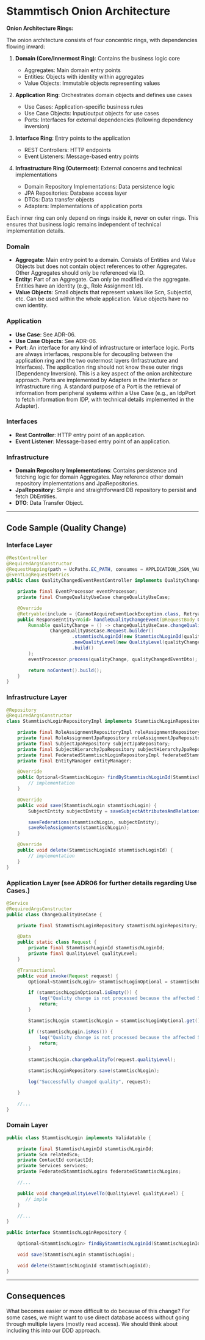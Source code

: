 # Stammtisch Onion Architecture

**Onion Architecture Rings:**

The onion architecture consists of four concentric rings, with dependencies flowing inward:

1. **Domain (Core/Innermost Ring)**: Contains the business logic core
   - Aggregates: Main domain entry points
   - Entities: Objects with identity within aggregates
   - Value Objects: Immutable objects representing values

2. **Application Ring**: Orchestrates domain objects and defines use cases
   - Use Cases: Application-specific business rules
   - Use Case Objects: Input/output objects for use cases
   - Ports: Interfaces for external dependencies (following dependency inversion)

3. **Interface Ring**: Entry points to the application
   - REST Controllers: HTTP endpoints
   - Event Listeners: Message-based entry points

4. **Infrastructure Ring (Outermost)**: External concerns and technical implementations
   - Domain Repository Implementations: Data persistence logic
   - JPA Repositories: Database access layer
   - DTOs: Data transfer objects
   - Adapters: Implementations of application ports

Each inner ring can only depend on rings inside it, never on outer rings. This ensures that business logic remains independent of technical implementation details.

### Domain
- **Aggregate**: Main entry point to a domain. Consists of Entities and Value Objects but does not contain object references to other Aggregates. Other Aggregates should only be referenced via ID.
- **Entity**: Part of an Aggregate. Can only be modified via the aggregate. Entities have an identity (e.g., Role Assignment Id).
- **Value Objects**: Small objects that represent values like Scn, SubjectId, etc. Can be used within the whole application. Value objects have no own identity.

### Application
- **Use Case**: See ADR-06.
- **Use Case Objects**: See ADR-06.
- **Port**: An interface for any kind of infrastructure or interface logic. Ports are always interfaces, responsible for decoupling between the application ring and the two outermost layers (Infrastructure and Interfaces). The application ring should not know these outer rings (Dependency Inversion). This is a key aspect of the onion architecture approach. Ports are implemented by Adapters in the Interface or Infrastructure ring. A standard purpose of a Port is the retrieval of information from peripheral systems within a Use Case (e.g., an IdpPort to fetch information from IDP, with technical details implemented in the Adapter).

### Interfaces
- **Rest Controller**: HTTP entry point of an application.
- **Event Listener**: Message-based entry point of an application.

### Infrastructure
- **Domain Repository Implementations**: Contains persistence and fetching logic for domain Aggregates. May reference other domain repository implementations and JpaRepositories.
- **JpaRepository**: Simple and straightforward DB repository to persist and fetch DbEntities.
- **DTO**: Data Transfer Object.

---

## Code Sample (Quality Change)

### Interface Layer
```java
@RestController
@RequiredArgsConstructor
@RequestMapping(path = UcPaths.EC_PATH, consumes = APPLICATION_JSON_VALUE, produces = APPLICATION_JSON_VALUE)
@EventLogRequestMetrics
public class QualityChangedEventRestController implements QualityChangedEventApi {

    private final EventProcessor eventProcessor;
    private final ChangeQualityUseCase changeQualityUseCase;

    @Override
    @Retryable(include = {CannotAcquireEventLockException.class, RetryableConflictException.class}, maxAttempts = 3, backoff = @Backoff(delay = 2000))
    public ResponseEntity<Void> handleQualityChangeEvent(@RequestBody QualityChangedEventDto qualityChangedEventDto) {
        Runnable qualityChange = () -> changeQualityUseCase.changeQuality(
                ChangeQualityUseCase.Request.builder()
                        .stammtischLoginId(new StammtischLoginId(qualityChangedEventDto.getStammtischLoginId()))
                        .newQualityLevel(new QualityLevel(qualityChangedEventDto.getNewQualityLevel()))
                        .build()
        );
        eventProcessor.process(qualityChange, qualityChangedEventDto);

        return noContent().build();
    }
}
```

### Infrastructure Layer
```java
@Repository
@RequiredArgsConstructor
class StammtischLoginRepositoryImpl implements StammtischLoginRepository {

    private final RoleAssignmentRepositoryImpl roleAssignmentRepository;
    private final RoleAssignmentJpaRepository roleAssignmentJpaRepository;
    private final SubjectJpaRepository subjectJpaRepository;
    private final SubjectHierarchyJpaRepository subjectHierarchyJpaRepository;
    private final FederatedStammtischLoginRepositoryImpl federatedStammtischLoginRepository;
    private final EntityManager entityManager;

    @Override
    public Optional<StammtischLogin> findByStammtischLoginId(StammtischLoginId stammtischLoginId) {
        // implementation
    }

    @Override
    public void save(StammtischLogin stammtischLogin) {
        SubjectEntity subjectEntity = saveSubjectAttributesAndRelations(stammtischLogin);

        saveFederations(stammtischLogin, subjectEntity);
        saveRoleAssignments(stammtischLogin);
    }

    @Override
    public void delete(StammtischLoginId stammtischLoginId) {
        // implementation
    }
}
```

### Application Layer (see ADR06 for further details regarding Use Cases.)
```java
@Service
@RequiredArgsConstructor
public class ChangeQualityUseCase {

    private final StammtischLoginRepository stammtischLoginRepository;

    @Data
    public static class Request {
        private final StammtischLoginId stammtischLoginId;
        private final QualityLevel qualityLevel;
    }

    @Transactional
    public void invoke(Request request) {
        Optional<StammtischLogin> stammtischLoginOptional = stammtischLoginRepository.findByStammtischLoginId(request.stammtischLoginId);

        if (stammtischLoginOptional.isEmpty()) {
            log("Quality change is not processed because the affected StammtischLogin does not exist.", request);
            return;
        }

        StammtischLogin stammtischLogin = stammtischLoginOptional.get();

        if (!stammtischLogin.isRes()) {
            log("Quality change is not processed because the affected StammtischLogin is not in segment RES.", request);
            return;
        }

        stammtischLogin.changeQualityTo(request.qualityLevel);

        stammtischLoginRepository.save(stammtischLogin);

        log("Successfully changed quality", request);

    }

    //...
}
```

### Domain Layer
```java
public class StammtischLogin implements Validatable {

    private final StammtischLoginId stammtischLoginId;
    private Scn relatedScn;
    private ContactId contactId;
    private Services services;
    private FederatedStammtischLogins federatedStammtischLogins;

    //...

    public void changeQualityLevelTo(QualityLevel qualityLevel) {
       // imple
    }

    //...
}

public interface StammtischLoginRepository {

    Optional<StammtischLogin> findByStammtischLoginId(StammtischLoginId stammtischLoginId);

    void save(StammtischLogin stammtischLogin);

    void delete(StammtischLoginId stammtischLoginId);
}
```

---

## Consequences
What becomes easier or more difficult to do because of this change?
For some cases, we might want to use direct database access without going through multiple layers (mostly read access). We should think about including this into our DDD approach.
